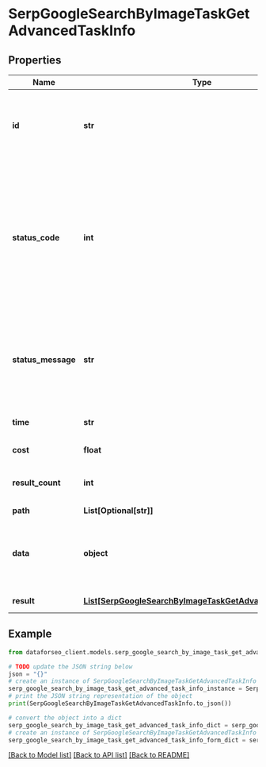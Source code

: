 # SerpGoogleSearchByImageTaskGetAdvancedTaskInfo


## Properties

Name | Type | Description | Notes
------------ | ------------- | ------------- | -------------
**id** | **str** | task identifier unique task identifier in our system in the UUID format | [optional] 
**status_code** | **int** | status code of the task generated by DataForSEO, can be within the following range: 10000-60000 you can find the full list of the response codes here | [optional] 
**status_message** | **str** | informational message of the task you can find the full list of general informational messages here | [optional] 
**time** | **str** | execution time, seconds | [optional] 
**cost** | **float** | total tasks cost, USD | [optional] 
**result_count** | **int** | number of elements in the result array | [optional] 
**path** | **List[Optional[str]]** | URL path | [optional] 
**data** | **object** | contains the same parameters that you specified in the POST request | [optional] 
**result** | [**List[SerpGoogleSearchByImageTaskGetAdvancedResultInfo]**](SerpGoogleSearchByImageTaskGetAdvancedResultInfo.md) | array of results | [optional] 

## Example

```python
from dataforseo_client.models.serp_google_search_by_image_task_get_advanced_task_info import SerpGoogleSearchByImageTaskGetAdvancedTaskInfo

# TODO update the JSON string below
json = "{}"
# create an instance of SerpGoogleSearchByImageTaskGetAdvancedTaskInfo from a JSON string
serp_google_search_by_image_task_get_advanced_task_info_instance = SerpGoogleSearchByImageTaskGetAdvancedTaskInfo.from_json(json)
# print the JSON string representation of the object
print(SerpGoogleSearchByImageTaskGetAdvancedTaskInfo.to_json())

# convert the object into a dict
serp_google_search_by_image_task_get_advanced_task_info_dict = serp_google_search_by_image_task_get_advanced_task_info_instance.to_dict()
# create an instance of SerpGoogleSearchByImageTaskGetAdvancedTaskInfo from a dict
serp_google_search_by_image_task_get_advanced_task_info_form_dict = serp_google_search_by_image_task_get_advanced_task_info.from_dict(serp_google_search_by_image_task_get_advanced_task_info_dict)
```
[[Back to Model list]](../README.md#documentation-for-models) [[Back to API list]](../README.md#documentation-for-api-endpoints) [[Back to README]](../README.md)


